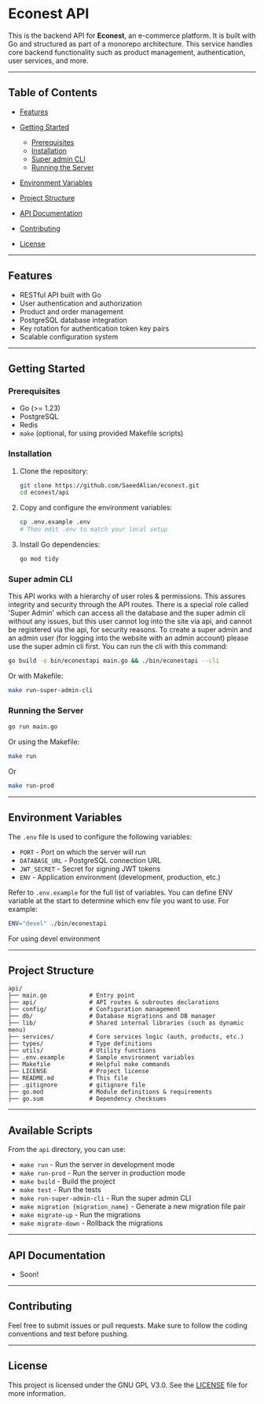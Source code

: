 # Econest API

This is the backend API for **Econest**, an e-commerce platform. It is built with Go and structured as part of a monorepo architecture. This service handles core backend functionality such as product management, authentication, user services, and more.

---

## Table of Contents

- [Features](#features)
- [Getting Started](#getting-started)

  - [Prerequisites](#prerequisites)
  - [Installation](#installation)
  - [Super admin CLI](#super-admin-cli)
  - [Running the Server](#running-the-server)

- [Environment Variables](#environment-variables)
- [Project Structure](#project-structure)
- [API Documentation](#api-documentation)
- [Contributing](#contributing)
- [License](#license)

---

## Features

- RESTful API built with Go
- User authentication and authorization
- Product and order management
- PostgreSQL database integration
- Key rotation for authentication token key pairs
- Scalable configuration system

---

## Getting Started

### Prerequisites

- Go (>= 1.23)
- PostgreSQL
- Redis
- `make` (optional, for using provided Makefile scripts)

### Installation

1. Clone the repository:

   ```bash
   git clone https://github.com/SaeedAlian/econest.git
   cd econest/api
   ```

2. Copy and configure the environment variables:

   ```bash
   cp .env.example .env
   # Then edit .env to match your local setup
   ```

3. Install Go dependencies:

   ```bash
   go mod tidy
   ```

### Super admin CLI

This API works with a hierarchy of user roles & permissions. This assures integrity and security
through the API routes. There is a special role called 'Super Admin' which can access all the
database and the super admin cli without any issues, but this user cannot log into the site via api,
and cannot be registered via the api, for security reasons. To create a super admin and an admin
user (for logging into the website with an admin account) please use the super admin cli first.
You can run the cli with this command:

```bash
go build -o bin/econestapi main.go && ./bin/econestapi --cli
```

Or with Makefile:

```bash
make run-super-admin-cli
```

### Running the Server

```bash
go run main.go
```

Or using the Makefile:

```bash
make run
```

Or

```bash
make run-prod
```

---

## Environment Variables

The `.env` file is used to configure the following variables:

- `PORT` - Port on which the server will run
- `DATABASE_URL` - PostgreSQL connection URL
- `JWT_SECRET` - Secret for signing JWT tokens
- `ENV` - Application environment (development, production, etc.)

Refer to `.env.example` for the full list of variables.
You can define ENV variable at the start to determine which env file you want to use.
For example:

```bash
ENV="devel" ./bin/econestapi
```

For using devel environment

---

## Project Structure

```
api/
├── main.go            # Entry point
├── api/               # API routes & subroutes declarations
├── config/            # Configuration management
├── db/                # Database migrations and DB manager
├── lib/               # Shared internal libraries (such as dynamic menu)
├── services/          # Core services logic (auth, products, etc.)
├── types/             # Type definitions
├── utils/             # Utility functions
├── .env.example       # Sample environment variables
├── Makefile           # Helpful make commands
├── LICENSE            # Project license
├── README.md          # This file
├── .gitignore         # gitignore file
├── go.mod             # Module definitions & requirements
├── go.sum             # Dependency checksums
```

---

## Available Scripts

From the `api` directory, you can use:

- `make run` - Run the server in development mode
- `make run-prod` - Run the server in production mode
- `make build` - Build the project
- `make test` - Run the tests
- `make run-super-admin-cli` - Run the super admin CLI
- `make migration {migration_name}` - Generate a new migration file pair
- `make migrate-up` - Run the migrations
- `make migrate-down` - Rollback the migrations

---

## API Documentation

- Soon!

---

## Contributing

Feel free to submit issues or pull requests. Make sure to follow the coding conventions and test before pushing.

---

## License

This project is licensed under the GNU GPL V3.0. See the [LICENSE](./LICENSE) file for more information.
